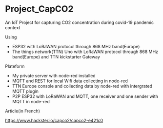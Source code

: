 ﻿# Project_CapCO2
An IoT Project for capturing CO2 concentration during covid-19 pandemic context

Using
- ESP32 with LoRaWAN protocol through 868 MHz band(Europe)
- The things network(TTN) Uno with LoRaWAN protocol through 868 MHz band(Europe) and TTN kickstarter Gateway

Plateform
- My private server with node-red installed
- MQTT and REST for local Wifi data collecting in node-red
- TTN Europe console and collecting data by node-red with intergrated MQTT plugin
- P2P ESP32 with LoRaWAN and MQTT, one receiver and one sender with MQTT in node-red

Article(in French)

https://www.hackster.io/capco2/capco2-e421c0
